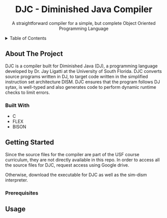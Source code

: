 <a name="readme-top"></a>
<br />
<h1 align="center">DJC - Diminished Java Compiler</h1>

  <p align="center">
    A straightforward compiler for a simple, but complete Object Oriented Programming Language
  </p>

<!-- TABLE OF CONTENTS -->
<details>
  <summary>Table of Contents</summary>
  <ol>
    <li>
      <a href="#about-the-project">About The Project</a>
      <ul>
        <li><a href="#built-with">Built With</a></li>
      </ul>
    </li>
    <li>
      <a href="#getting-started">Getting Started</a>
      <ul>
        <li><a href="#prerequisites">Prerequisites</a></li>
      </ul>
    </li>
    <li><a href="#usage">Usage</a></li>
  </ol>
</details>

<!-- ABOUT THE PROJECT -->
## About The Project
DJC is a compiler built for Diminished Java (DJ), a programming language developed by Dr. Jay Ligatti at the University of South Florida. DJC converts source programs written in DJ, to target code written in the simplified instruction set architecture DISM. DJC ensures that the program follows DJ sytax, is well-typed and also generates code to perform dynamic runtime checks to limit errors.

### Built With
* C
* FLEX
* BISON

<!-- GETTING STARTED -->
## Getting Started
Since the source files for the compiler are part of the USF course curriculum, they are not directly available in this repo. In order to access all the source files for DJC, request access using Google drive.

Otherwise, download the executable for DJC as well as the sim-dism interpreter.

### Prerequisites

<!-- USAGE EXAMPLES -->
## Usage

 
